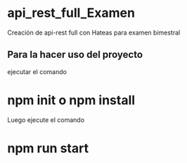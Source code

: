 # api_rest_full_Examen
Creación de api-rest full con Hateas para examen bimestral 
## Para la hacer uso  del proyecto
ejecutar  el comando  
# npm init o npm install
Luego ejecute el comando
# npm run start
